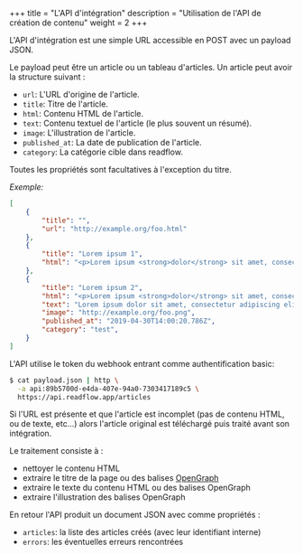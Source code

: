 +++
title = "L'API d'intégration"
description = "Utilisation de l'API de création de contenu"
weight = 2
+++

L'API d'intégration est une simple URL accessible en POST avec un payload JSON.

Le payload peut être un article ou un tableau d'articles.
Un article peut avoir la structure suivant :

- `url`: L'URL d'origine de l'article.
- `title`: Titre de l'article.
- `html`: Contenu HTML de l'article.
- `text`: Contenu textuel de l'article (le plus souvent un résumé).
- `image`: L'illustration de l'article.
- `published_at`: La date de publication de l'article.
- `category`: La catégorie cible dans readflow.

Toutes les propriétés sont facultatives à l'exception du titre.

*Exemple:*

```json
[
    {
        "title": "",
        "url": "http://example.org/foo.html"
    },
    {
        "title": "Lorem ipsum 1",
        "html": "<p>Lorem ipsum <strong>dolor</strong> sit amet, consectetur adipiscing elit, ...</p>"
    },
    {
        "title": "Lorem ipsum 2",
        "html": "<p>Lorem ipsum <strong>dolor</strong> sit amet, consectetur adipiscing elit, ...</p>",
        "text": "Lorem ipsum dolor sit amet, consectetur adipiscing elit, ...",
        "image": "http://example.org/foo.png",
        "published_at": "2019-04-30T14:00:20.786Z",
        "category": "test",
    }
]
```

L'API utilise le token du webhook entrant comme authentification basic:

```bash
$ cat payload.json | http \
  -a api:89b5700d-e4da-407e-94a0-7303417189c5 \
  https://api.readflow.app/articles
```

Si l'URL est présente et que l'article est incomplet (pas de contenu HTML, ou de texte, etc...) alors l'article original est téléchargé puis traité avant son intégration.

Le traitement consiste à :

- nettoyer le contenu HTML
- extraire le titre de la page ou des balises [OpenGraph][opengraph]
- extraire le texte du contenu HTML ou des balises OpenGraph
- extraire l'illustration des balises OpenGraph

En retour l'API produit un document JSON avec comme propriétés :

- `articles`: la liste des articles créés (avec leur identifiant interne)
- `errors`: les éventuelles erreurs rencontrées

[opengraph]: http://ogp.me/

